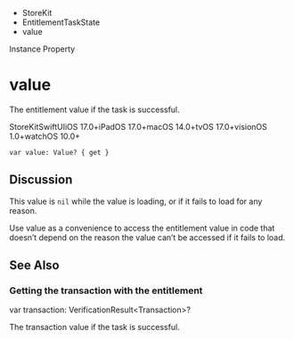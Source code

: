 

- StoreKit
- EntitlementTaskState
-  value 

Instance Property

# value

The entitlement value if the task is successful.

StoreKitSwiftUIiOS 17.0+iPadOS 17.0+macOS 14.0+tvOS 17.0+visionOS 1.0+watchOS 10.0+

``` source
var value: Value? { get }
```

## Discussion

This value is `nil` while the value is loading, or if it fails to load for any reason.

Use value as a convenience to access the entitlement value in code that doesn’t depend on the reason the value can’t be accessed if it fails to load.

## See Also

### Getting the transaction with the entitlement

var transaction: VerificationResult&lt;Transaction>?

The transaction value if the task is successful.

